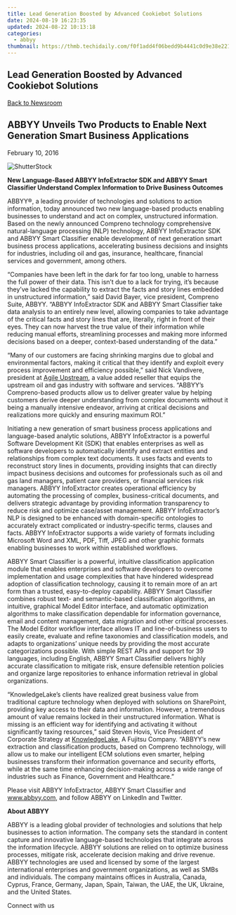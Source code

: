 ```yaml
---
title: Lead Generation Boosted by Advanced Cookiebot Solutions
date: 2024-08-19 16:23:35
updated: 2024-08-22 10:13:18
categories:
  - abbyy
thumbnail: https://thmb.techidaily.com/f0f1add4f06bedd9b4441c0d9e38e221d87204ef26ea2cde0e10ae3ca9b9c9f6.jpg
---
```


## Lead Generation Boosted by Advanced Cookiebot Solutions

[Back to Newsroom](https://tools.techidaily.com/abbyy/products/)

## ABBYY Unveils Two Products to Enable Next Generation Smart Business Applications

February 10, 2016

![ShutterStock](https://content.abbyy.com/-/media/project/abbyy/abbyy/branchtemplates/shutterstock_1272462163_1296-x-729.jpg?h=729&iar=0&w=1296)

**New Language-Based ABBYY InfoExtractor SDK and ABBYY Smart Classifier Understand Complex Information to Drive Business Outcomes**

ABBYY®, a leading provider of technologies and solutions to action information, today announced two new language-based products enabling businesses to understand and act on complex, unstructured information. Based on the newly announced Compreno technology comprehensive natural-language processing (NLP) technology, ABBYY InfoExtractor SDK and ABBYY Smart Classifier enable development of next generation smart business process applications, accelerating business decisions and insights for industries, including oil and gas, insurance, healthcare, financial services and government, among others.

“Companies have been left in the dark for far too long, unable to harness the full power of their data. This isn’t due to a lack for trying, it’s because they’ve lacked the capability to extract the facts and story lines embedded in unstructured information,” said David Bayer, vice president, Compreno Suite, ABBYY. “ABBYY InfoExtractor SDK and ABBYY Smart Classifier take data analysis to an entirely new level, allowing companies to take advantage of the critical facts and story lines that are, literally, right in front of their eyes. They can now harvest the true value of their information while reducing manual efforts, streamlining processes and making more informed decisions based on a deeper, context-based understanding of the data.”

“Many of our customers are facing shrinking margins due to global and environmental factors, making it critical that they identify and exploit every process improvement and efficiency possible,” said Nick Vandivere, president at [Agile Upstream](http://agileupstream.com/), a value added reseller that equips the upstream oil and gas industry with software and services. “ABBYY’s Compreno-based products allow us to deliver greater value by helping customers derive deeper understanding from complex documents without it being a manually intensive endeavor, arriving at critical decisions and realizations more quickly and ensuring maximum ROI.”

Initiating a new generation of smart business process applications and language-based analytic solutions, ABBYY InfoExtractor is a powerful Software Development Kit (SDK) that enables enterprises as well as software developers to automatically identify and extract entities and relationships from complex text documents. It uses facts and events to reconstruct story lines in documents, providing insights that can directly impact business decisions and outcomes for professionals such as oil and gas land managers, patient care providers, or financial services risk managers. ABBYY InfoExtractor creates operational efficiency by automating the processing of complex, business-critical documents, and delivers strategic advantage by providing information transparency to reduce risk and optimize case/asset management. ABBYY InfoExtractor’s NLP is designed to be enhanced with domain-specific ontologies to accurately extract complicated or industry-specific terms, clauses and facts. ABBYY InfoExtractor supports a wide variety of formats including Microsoft Word and XML, PDF, Tiff, JPEG and other graphic formats enabling businesses to work within established workflows.

ABBYY Smart Classifier is a powerful, intuitive classification application module that enables enterprises and software developers to overcome implementation and usage complexities that have hindered widespread adoption of classification technology, causing it to remain more of an art form than a trusted, easy-to-deploy capability. ABBYY Smart Classifier combines robust text- and semantic-based classification algorithms, an intuitive, graphical Model Editor interface, and automatic optimization algorithms to make classification dependable for information governance, email and content management, data migration and other critical processes. The Model Editor workflow interface allows IT and line-of-business users to easily create, evaluate and refine taxonomies and classification models, and adapts to organizations’ unique needs by providing the most accurate categorizations possible. With simple REST APIs and support for 39 languages, including English, ABBYY Smart Classifier delivers highly accurate classification to mitigate risk, ensure defensible retention policies and organize large repositories to enhance information retrieval in global organizations.

“KnowledgeLake’s clients have realized great business value from traditional capture technology when deployed with solutions on SharePoint, providing key access to their data and information. However, a tremendous amount of value remains locked in their unstructured information. What is missing is an efficient way for identifying and activating it without significantly taxing resources,” said Steven Hovis, Vice President of Corporate Strategy at [KnowledgeLake](https://www.knowledgelake.com/), A Fujitsu Company. “ABBYY’s new extraction and classification products, based on Compreno technology, will allow us to make our intelligent ECM solutions even smarter, helping businesses transform their information governance and security efforts, while at the same time enhancing decision-making across a wide range of industries such as Finance, Government and Healthcare.”

Please visit ABBYY InfoExtractor, ABBYY Smart Classifier and www.abbyy.com, and follow ABBYY on LinkedIn and Twitter.

**About ABBYY**

ABBYY is a leading global provider of technologies and solutions that help businesses to action information. The company sets the standard in content capture and innovative language-based technologies that integrate across the information lifecycle. ABBYY solutions are relied on to optimize business processes, mitigate risk, accelerate decision making and drive revenue. ABBYY technologies are used and licensed by some of the largest international enterprises and government organizations, as well as SMBs and individuals. The company maintains offices in Australia, Canada, Cyprus, France, Germany, Japan, Spain, Taiwan, the UAE, the UK, Ukraine, and the United States.

  
Connect with us

<ins class="adsbygoogle"
     style="display:block"
     data-ad-format="autorelaxed"
     data-ad-client="ca-pub-7571918770474297"
     data-ad-slot="1223367746"></ins>



<ins class="adsbygoogle"
     style="display:block"
     data-ad-client="ca-pub-7571918770474297"
     data-ad-slot="8358498916"
     data-ad-format="auto"
     data-full-width-responsive="true"></ins>
